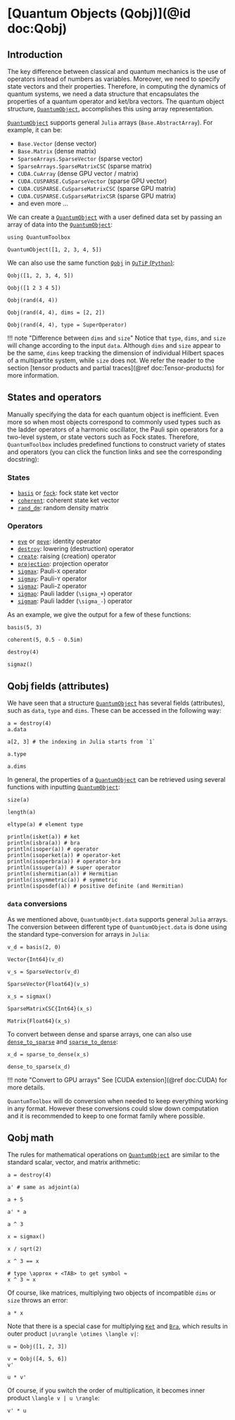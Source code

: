 # [Quantum Objects (Qobj)](@id doc:Qobj)

## Introduction
The key difference between classical and quantum mechanics is the use of operators instead of numbers as variables. Moreover, we need to specify state vectors and their properties. Therefore, in computing the dynamics of quantum systems, we need a data structure that encapsulates the properties of a quantum operator and ket/bra vectors. The quantum object structure, [`QuantumObject`](@ref), accomplishes this using array representation.

[`QuantumObject`](@ref) supports general `Julia` arrays (`Base.AbstractArray`). For example, it can be:
- `Base.Vector` (dense vector)
- `Base.Matrix` (dense matrix)
- `SparseArrays.SparseVector` (sparse vector)
- `SparseArrays.SparseMatrixCSC` (sparse matrix)
- `CUDA.CuArray` (dense GPU vector / matrix)
- `CUDA.CUSPARSE.CuSparseVector` (sparse GPU vector)
- `CUDA.CUSPARSE.CuSparseMatrixCSC` (sparse GPU matrix)
- `CUDA.CUSPARSE.CuSparseMatrixCSR` (sparse GPU matrix)
- and even more ...

We can create a [`QuantumObject`](@ref) with a user defined data set by passing an array of data into the [`QuantumObject`](@ref):

```@setup Qobj
using QuantumToolbox
```

```@example Qobj
QuantumObject([1, 2, 3, 4, 5])
```

We can also use the same function [`Qobj`](@ref) in [`QuTiP` (`Python`)](https://github.com/qutip/qutip):

```@example Qobj
Qobj([1, 2, 3, 4, 5])
```

```@example Qobj
Qobj([1 2 3 4 5])
```

```@example Qobj
Qobj(rand(4, 4))
```

```@example Qobj
Qobj(rand(4, 4), dims = [2, 2])
```

```@example Qobj
Qobj(rand(4, 4), type = SuperOperator)
```

!!! note "Difference between `dims` and `size`"
    Notice that `type`, `dims`, and `size` will change according to the input `data`. Although `dims` and `size` appear to be the same, `dims` keep tracking the dimension of individual Hilbert spaces of a multipartite system, while `size` does not. We refer the reader to the section [tensor products and partial traces](@ref doc:Tensor-products) for more information.

## States and operators

Manually specifying the data for each quantum object is inefficient. Even more so when most objects correspond to commonly used types such as the ladder operators of a harmonic oscillator, the Pauli spin operators for a two-level system, or state vectors such as Fock states. Therefore, `QuantumToolbox` includes predefined functions to construct variety of states and operators (you can click the function links and see the corresponding docstring):

### States
- [`basis`](@ref) or [`fock`](@ref): fock state ket vector
- [`coherent`](@ref): coherent state ket vector 
- [`rand_dm`](@ref): random density matrix

### Operators
- [`eye`](@ref) or [`qeye`](@ref): identity operator
- [`destroy`](@ref): lowering (destruction) operator
- [`create`](@ref): raising (creation) operator
- [`projection`](@ref): projection operator
- [`sigmax`](@ref): Pauli-``X`` operator
- [`sigmay`](@ref): Pauli-``Y`` operator
- [`sigmaz`](@ref): Pauli-``Z`` operator
- [`sigmap`](@ref): Pauli ladder (``\sigma_+``) operator
- [`sigmam`](@ref): Pauli ladder (``\sigma_-``) operator

As an example, we give the output for a few of these functions:

```@example Qobj
basis(5, 3)
```

```@example Qobj
coherent(5, 0.5 - 0.5im)
```

```@example Qobj
destroy(4)
```

```@example Qobj
sigmaz()
```

## Qobj fields (attributes)

We have seen that a structure [`QuantumObject`](@ref) has several fields (attributes), such as `data`, `type` and `dims`. These can be accessed in the following way:

```@example Qobj
a = destroy(4)
a.data
```

```@example Qobj
a[2, 3] # the indexing in Julia starts from `1`
```

```@example Qobj
a.type
```

```@example Qobj
a.dims
```

In general, the properties of a [`QuantumObject`](@ref) can be retrieved using several functions with inputting [`QuantumObject`](@ref):

```@example Qobj
size(a)
```

```@example Qobj
length(a)
```

```@example Qobj
eltype(a) # element type
```

```@example Qobj
println(isket(a)) # ket
println(isbra(a)) # bra
println(isoper(a)) # operator
println(isoperket(a)) # operator-ket
println(isoperbra(a)) # operator-bra
println(issuper(a)) # super operator
println(ishermitian(a)) # Hermitian
println(issymmetric(a)) # symmetric
println(isposdef(a)) # positive definite (and Hermitian)
```

### `data` conversions

As we mentioned above, `QuantumObject.data` supports general `Julia` arrays. The conversion between different type of `QuantumObject.data` is done using the standard type-conversion for arrays in `Julia`:

```@example Qobj
v_d = basis(2, 0)
```

```@example Qobj
Vector{Int64}(v_d)
```

```@example Qobj
v_s = SparseVector(v_d)
```

```@example Qobj
SparseVector{Float64}(v_s)
```

```@example Qobj
x_s = sigmax()
```

```@example Qobj
SparseMatrixCSC{Int64}(x_s)
```

```@example Qobj
Matrix{Float64}(x_s)
```

To convert between dense and sparse arrays, one can also use [`dense_to_sparse`](@ref) and [`sparse_to_dense`](@ref):

```@example Qobj
x_d = sparse_to_dense(x_s)
```

```@example Qobj
dense_to_sparse(x_d)
```

!!! note "Convert to GPU arrays"
    See [CUDA extension](@ref doc:CUDA) for more details.

`QuantumToolbox` will do conversion when needed to keep everything working in any format. However these conversions could slow down computation and it is recommended to keep to one format family where possible.

## Qobj math

The rules for mathematical operations on [`QuantumObject`](@ref) are similar to the standard scalar, vector, and matrix arithmetic:

```@example Qobj
a = destroy(4)
```

```@example Qobj
a' # same as adjoint(a)
```

```@example Qobj
a + 5
```

```@example Qobj
a' * a
```

```@example Qobj
a ^ 3
```

```@example Qobj
x = sigmax()
```

```@example Qobj
x / sqrt(2)
```

```@example Qobj
x ^ 3 == x
```

```@example Qobj
# type \approx + <TAB> to get symbol ≈
x ^ 3 ≈ x 
```

Of course, like matrices, multiplying two objects of incompatible `dims` or `size` throws an error:
```@repl Qobj
a * x
```

Note that there is a special case for multiplying [`Ket`](@ref) and [`Bra`](@ref), which results in outer product ``|u\rangle \otimes \langle v|``:

```@example Qobj
u = Qobj([1, 2, 3])
```

```@example Qobj
v = Qobj([4, 5, 6])
v'
```

```@example Qobj
u * v'
```

Of course, if you switch the order of multiplication, it becomes inner product ``\langle v | u \rangle``:
```@example Qobj
v' * u
```
